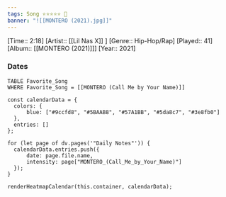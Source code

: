 ```yaml
---
tags: Song ⭐⭐⭐⭐⭐ 💛
banner: "![[MONTERO (2021).jpg]]"
---
```

[Time:: 2:18]
[Artist:: [[Lil Nas X]] ]
[Genre:: Hip-Hop/Rap]
[Played:: 41]
[Album:: [[MONTERO (2021)]]]
[Year:: 2021]
### Dates
````dataview
TABLE Favorite_Song
WHERE Favorite_Song = [[MONTERO (Call Me by Your Name)]]
````
  ```dataviewjs
const calendarData = { 
	colors: { 
		blue: ["#9ccfd8", "#5BAAB8", "#57A1BB", "#5da8c7", "#3e8fb0"] 
	}, 
	entries: [] 
}; 

for (let page of dv.pages('"Daily Notes"')) { 
	calendarData.entries.push({ 
		date: page.file.name, 
		intensity: page["MONTERO_(Call_Me_by_Your_Name)"]
	}); 
} 

renderHeatmapCalendar(this.container, calendarData);
```
